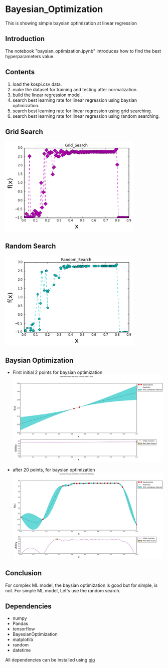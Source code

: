 # Bayesian_Optimization
This is showing simple baysian optimization at linear regression

## Introduction
The notebook "baysian_optimization.ipynb" introduces how to find the best hyperparameters value.

## Contents
1. load the kospi.csv data.
2. make the dataset for training and testing after normalization.
3. build the linear regression model.
4. search best learning rate for linear regression using baysian optimization.
5. search best learning rate for linear regression using grid searching.
6. search best learning rate for linear regression using random searching.

## Grid Search
![Grid_searching_screenshot](./Grid_search.png)

## Random Search
![Random_searching_screenshot](./Random_search.png)

## Baysian Optimization

* First initial 2 points for baysian optimization
![Baysian_screenshot](./Baysian_opt0.png)

* after 20 points, for baysian optimization
![Baysian_screenshot](./Baysian_opt.png)

## Conclusion
For complex ML model, the baysian optimization is good but for simple, is not.
For simple ML model, Let's use the random search.

## Dependencies
* numpy
* Pandas
* tensorflow
* BayesianOptimization
* matplotlib
* random
* datetime

All dependencies can be installed using [pip](https://pip.pypa.io/en/stable/)
